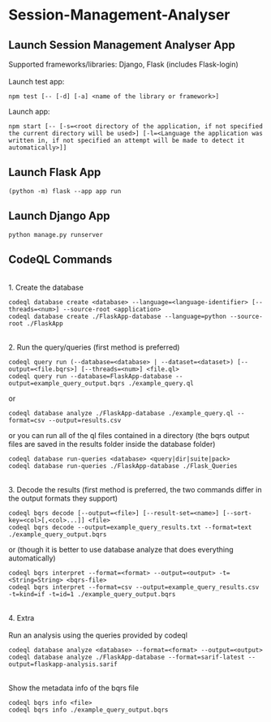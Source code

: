 # Session-Management-Analyser

## Launch Session Management Analyser App

Supported frameworks/libraries: Django, Flask (includes Flask-login)<br><br>
Launch test app:
```console
npm test [-- [-d] [-a] <name of the library or framework>]
```
Launch app:
```console
npm start [-- [-s=<root directory of the application, if not specified the current directory will be used>] [-l=<Language the application was written in, if not specified an attempt will be made to detect it automatically>]]
```

## Launch Flask App

```console
(python -m) flask --app app run
```

## Launch Django App

```console
python manage.py runserver
```

## CodeQL Commands

<br> 1. Create the database
```console
codeql database create <database> --language=<language-identifier> [--threads=<num>] --source-root <application>
codeql database create ./FlaskApp-database --language=python --source-root ./FlaskApp
```

<br> 2. Run the query/queries (first method is preferred)
```console
codeql query run (--database=<database> | --dataset=<dataset>) [--output=<file.bqrs>] [--threads=<num>] <file.ql>
codeql query run --database=FlaskApp-database --output=example_query_output.bqrs ./example_query.ql
```
or
```console
codeql database analyze ./FlaskApp-database ./example_query.ql --format=csv --output=results.csv
```
or you can run all of the ql files contained in a directory (the bqrs output files are saved in the results folder inside the database folder)
```console
codeql database run-queries <database> <query|dir|suite|pack>
codeql database run-queries ./FlaskApp-database ./Flask_Queries
```

<br> 3. Decode the results (first method is preferred, the two commands differ in the output formats they support)
```console
codeql bqrs decode [--output=<file>] [--result-set=<name>] [--sort-key=<col>[,<col>...]] <file>
codeql bqrs decode --output=example_query_results.txt --format=text ./example_query_output.bqrs
```
or (though it is better to use database analyze that does everything automatically)
```console
codeql bqrs interpret --format=<format> --output=<output> -t=<String=String> <bqrs-file>
codeql bqrs interpret --format=csv --output=example_query_results.csv -t=kind=if -t=id=1 ./example_query_output.bqrs
```

<br> 4. Extra
<br><br> Run an analysis using the queries provided by codeql
```console
codeql database analyze <database> --format=<format> --output=<output>
codeql database analyze ./FlaskApp-database --format=sarif-latest --output=flaskapp-analysis.sarif
```

<br> Show the metadata info of the bqrs file
```console
codeql bqrs info <file>
codeql bqrs info ./example_query_output.bqrs
```
